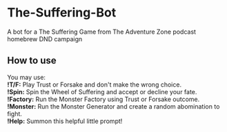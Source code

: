 # The-Suffering-Bot
A bot for a The Suffering Game from The Adventure Zone podcast homebrew DND campaign

<h2>How to use</h2>
You may use: <br />
<b>!T/F:</b> Play Trust or Forsake and don't make the wrong choice.<br />
<b>!Spin:</b> Spin the Wheel of Suffering and accept or decline your fate.<br />
<b>!Factory:</b> Run the Monster Factory using Trust or Forsake outcome.<br />
<b>!Monster:</b> Run the Monster Generator and create a random abomination to fight.<br />
<b>!Help:</b> Summon this helpful little prompt!<br />
